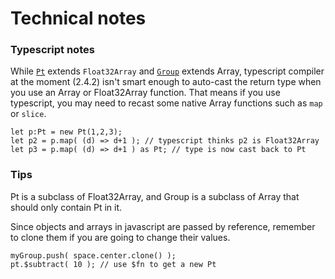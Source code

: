 # Technical notes

### Typescript notes
While [`Pt`](#pt_pt) extends `Float32Array` and [`Group`](#pt_group) extends Array, typescript compiler at the moment (2.4.2) isn't smart enough to auto-cast the return type when you use an Array or Float32Array function. That means if you use typescript, you may need to recast some native Array functions such as `map` or `slice`.

```
let p:Pt = new Pt(1,2,3);
let p2 = p.map( (d) => d+1 ); // typescript thinks p2 is Float32Array
let p3 = p.map( (d) => d+1 ) as Pt; // type is now cast back to Pt
```

### Tips
Pt is a subclass of Float32Array, and Group is a subclass of Array that should only contain Pt in it. 

Since objects and arrays in javascript are passed by reference, remember to clone them if you are going to change their values.

```
myGroup.push( space.center.clone() ); 
pt.$subtract( 10 ); // use $fn to get a new Pt
```
